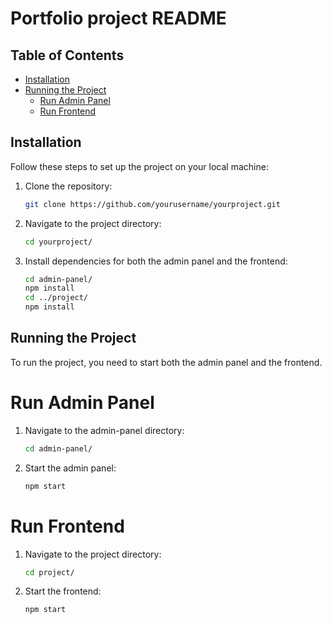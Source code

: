 # Portfolio project README

## Table of Contents
- [Installation](#installation)
- [Running the Project](#running-the-project)
  - [Run Admin Panel](#run-admin-panel)
  - [Run Frontend](#run-frontend)

## Installation
Follow these steps to set up the project on your local machine:

1. Clone the repository:
   ```bash
   git clone https://github.com/yourusername/yourproject.git
2. Navigate to the project directory:
    ```bash
    cd yourproject/
3. Install dependencies for both the admin panel and the frontend:
   ```bash
   cd admin-panel/
   npm install
   cd ../project/
   npm install


## Running the Project
To run the project, you need to start both the admin panel and the frontend.

# Run Admin Panel
1. Navigate to the admin-panel directory:
   ```bash
   cd admin-panel/
   
3. Start the admin panel:
   ```bash
   npm start

# Run Frontend
1. Navigate to the project directory:
   ```bash
   cd project/
2. Start the frontend:
   ```bash
   npm start
